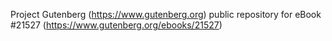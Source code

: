 Project Gutenberg (https://www.gutenberg.org) public repository for eBook #21527 (https://www.gutenberg.org/ebooks/21527)
